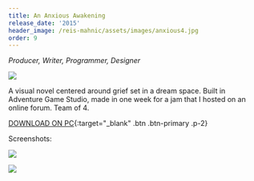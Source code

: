 ```yaml
---
title: An Anxious Awakening
release_date: '2015'
header_image: /reis-mahnic/assets/images/anxious4.jpg
order: 9
---
```

_Producer, Writer, Programmer, Designer_

![](/reis-mahnic/assets/images/anxious1.jpg)

A visual novel centered around grief set in a dream space. Built in Adventure Game Studio, made in one week for a jam that I hosted on an online forum. Team of 4.

[DOWNLOAD ON PC](https://www.adventuregamestudio.co.uk/site/games/game/1987/){:target="_blank" .btn .btn-primary .p-2}

Screenshots:

![](/reis-mahnic/assets/images/anxious2.jpg)

![](/reis-mahnic/assets/images/anxious3.jpg)
